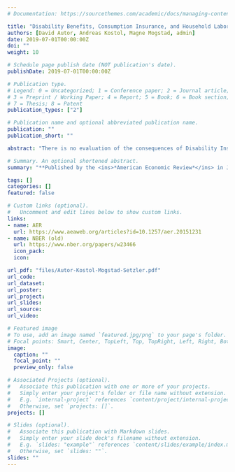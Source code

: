 ```yaml
---
# Documentation: https://sourcethemes.com/academic/docs/managing-content/

title: "Disability Benefits, Consumption Insurance, and Household Labor Supply"
authors: [David Autor, Andreas Kostol, Magne Mogstad, admin]
date: 2019-07-01T00:00:00Z
doi: ""
weight: 10

# Schedule page publish date (NOT publication's date).
publishDate: 2019-07-01T00:00:00Z

# Publication type.
# Legend: 0 = Uncategorized; 1 = Conference paper; 2 = Journal article;
# 3 = Preprint / Working Paper; 4 = Report; 5 = Book; 6 = Book section;
# 7 = Thesis; 8 = Patent
publication_types: ["2"]

# Publication name and optional abbreviated publication name.
publication: ""
publication_short: ""

abstract: "There is no evaluation of the consequences of Disability Insurance (DI) receipt that captures the effects on households' net income and consumption expenditure, family labor supply, or benefits from other programs. Combining detailed register data from Norway with an instrumental variables approach based on random assignment to appellant judges, we comprehensively assess how DI receipt affects these understudied outcomes. To consider the welfare implications of the findings from this instrumental variables approach, we estimate a dynamic model of household behavior that translates employment, reapplication, and savings decisions into revealed preferences for leisure and consumption. The model-based results suggest that on average, the willingness to pay for DI receipt is positive and sizable. Because spousal labor supply strongly buffers the household income and consumption effects of DI allowances, the estimated willingness to pay for DI receipt is smaller for married than single applicants. "

# Summary. An optional shortened abstract.
summary: "**Published by the <ins>*American Economic Review*</ins> in July 2019**."

tags: []
categories: []
featured: false

# Custom links (optional).
#   Uncomment and edit lines below to show custom links.
links:
- name: AER
  url: https://www.aeaweb.org/articles?id=10.1257/aer.20151231
- name: NBER (old)
  url: https://www.nber.org/papers/w23466
  icon_pack: 
  icon: 

url_pdf: "files/Autor-Kostol-Mogstad-Setzler.pdf"
url_code:
url_dataset:
url_poster:
url_project:
url_slides:
url_source:
url_video:

# Featured image
# To use, add an image named `featured.jpg/png` to your page's folder. 
# Focal points: Smart, Center, TopLeft, Top, TopRight, Left, Right, BottomLeft, Bottom, BottomRight.
image:
  caption: ""
  focal_point: ""
  preview_only: false

# Associated Projects (optional).
#   Associate this publication with one or more of your projects.
#   Simply enter your project's folder or file name without extension.
#   E.g. `internal-project` references `content/project/internal-project/index.md`.
#   Otherwise, set `projects: []`.
projects: []

# Slides (optional).
#   Associate this publication with Markdown slides.
#   Simply enter your slide deck's filename without extension.
#   E.g. `slides: "example"` references `content/slides/example/index.md`.
#   Otherwise, set `slides: ""`.
slides: ""
---
```

